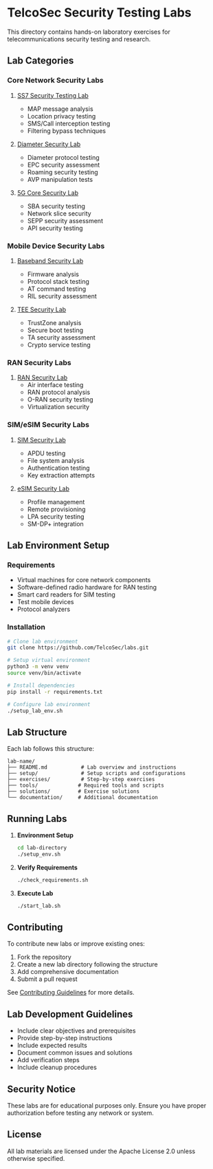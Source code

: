 # TelcoSec Security Testing Labs

This directory contains hands-on laboratory exercises for telecommunications security testing and research.

## Lab Categories

### Core Network Security Labs
1. [SS7 Security Testing Lab](01-ss7-security/)
   - MAP message analysis
   - Location privacy testing
   - SMS/Call interception testing
   - Filtering bypass techniques

2. [Diameter Security Lab](02-diameter-security/)
   - Diameter protocol testing
   - EPC security assessment
   - Roaming security testing
   - AVP manipulation tests

3. [5G Core Security Lab](03-5g-core-security/)
   - SBA security testing
   - Network slice security
   - SEPP security assessment
   - API security testing

### Mobile Device Security Labs
1. [Baseband Security Lab](04-baseband-security/)
   - Firmware analysis
   - Protocol stack testing
   - AT command testing
   - RIL security assessment

2. [TEE Security Lab](05-tee-security/)
   - TrustZone analysis
   - Secure boot testing
   - TA security assessment
   - Crypto service testing

### RAN Security Labs
1. [RAN Security Lab](06-ran-security/)
   - Air interface testing
   - RAN protocol analysis
   - O-RAN security testing
   - Virtualization security

### SIM/eSIM Security Labs
1. [SIM Security Lab](07-sim-security/)
   - APDU testing
   - File system analysis
   - Authentication testing
   - Key extraction attempts

2. [eSIM Security Lab](08-esim-security/)
   - Profile management
   - Remote provisioning
   - LPA security testing
   - SM-DP+ integration

## Lab Environment Setup

### Requirements
- Virtual machines for core network components
- Software-defined radio hardware for RAN testing
- Smart card readers for SIM testing
- Test mobile devices
- Protocol analyzers

### Installation
```bash
# Clone lab environment
git clone https://github.com/TelcoSec/labs.git

# Setup virtual environment
python3 -m venv venv
source venv/bin/activate

# Install dependencies
pip install -r requirements.txt

# Configure lab environment
./setup_lab_env.sh
```

## Lab Structure

Each lab follows this structure:
```
lab-name/
├── README.md           # Lab overview and instructions
├── setup/              # Setup scripts and configurations
├── exercises/          # Step-by-step exercises
├── tools/             # Required tools and scripts
├── solutions/         # Exercise solutions
└── documentation/     # Additional documentation
```

## Running Labs

1. **Environment Setup**
   ```bash
   cd lab-directory
   ./setup_env.sh
   ```

2. **Verify Requirements**
   ```bash
   ./check_requirements.sh
   ```

3. **Execute Lab**
   ```bash
   ./start_lab.sh
   ```

## Contributing

To contribute new labs or improve existing ones:

1. Fork the repository
2. Create a new lab directory following the structure
3. Add comprehensive documentation
4. Submit a pull request

See [Contributing Guidelines](../docs/contributing.md) for more details.

## Lab Development Guidelines

- Include clear objectives and prerequisites
- Provide step-by-step instructions
- Include expected results
- Document common issues and solutions
- Add verification steps
- Include cleanup procedures

## Security Notice

These labs are for educational purposes only. Ensure you have proper authorization before testing any network or system.

## License

All lab materials are licensed under the Apache License 2.0 unless otherwise specified. 